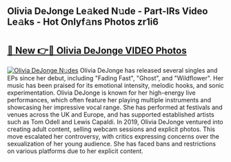 ## Olivia DeJonge Le𝚊ked N𝚞de - Part-lRs Video Le𝚊ks - Hot Onlyf𝚊ns Photos zr1i6

# <h2><a href="http://ab17146.deff.icu/?id=Olivia+DeJonge">🔗 New 👉🔴 Olivia DeJonge VIDEO Photos</a></h2>

[![Olivia DeJonge N𝚞des](https://i.imgur.com/rIISA9y.gif)](http://ab17146.deff.icu/?id=Olivia+DeJonge)
Olivia DeJonge has released several singles and EPs since her debut, including "Fading Fast", "Ghost", and "Wildflower". Her music has been praised for its emotional intensity, melodic hooks, and sonic experimentation. Olivia DeJonge is known for her high-energy live performances, which often feature her playing multiple instruments and showcasing her impressive vocal range. She has performed at festivals and venues across the UK and Europe, and has supported established artists such as Tom Odell and Lewis Capaldi. In 2019, Olivia DeJonge ventured into creating adult content, selling webcam sessions and explicit photos. This move escalated her controversy, with critics expressing concerns over the sexualization of her young audience. She has faced bans and restrictions on various platforms due to her explicit content.
